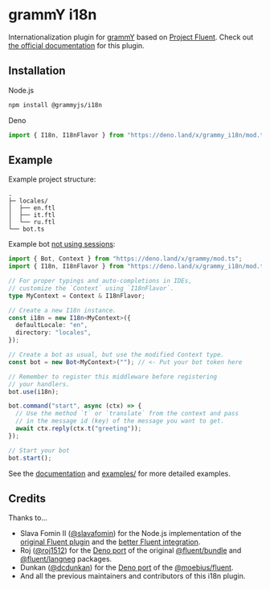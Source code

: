# grammY i18n

Internationalization plugin for [grammY](https://grammy.dev) based on [Project Fluent](https://projectfluent.org).
Check out [the official documentation](https://grammy.dev/plugins/i18n.html) for this plugin.

## Installation

Node.js

```sh
npm install @grammyjs/i18n
```

Deno

```ts
import { I18n, I18nFlavor } from "https://deno.land/x/grammy_i18n/mod.ts";
```

## Example

Example project structure:

```
.
├─ locales/
│  ├── en.ftl
│  ├── it.ftl
│  └── ru.ftl
└── bot.ts
```

Example bot
[not using sessions](https://grammy.dev/plugins/i18n.html#without-sessions):

```ts
import { Bot, Context } from "https://deno.land/x/grammy/mod.ts";
import { I18n, I18nFlavor } from "https://deno.land/x/grammy_i18n/mod.ts";

// For proper typings and auto-completions in IDEs,
// customize the `Context` using `I18nFlavor`.
type MyContext = Context & I18nFlavor;

// Create a new I18n instance.
const i18n = new I18n<MyContext>({
  defaultLocale: "en",
  directory: "locales",
});

// Create a bot as usual, but use the modified Context type.
const bot = new Bot<MyContext>(""); // <- Put your bot token here

// Remember to register this middleware before registering
// your handlers.
bot.use(i18n);

bot.command("start", async (ctx) => {
  // Use the method `t` or `translate` from the context and pass
  // in the message id (key) of the message you want to get.
  await ctx.reply(ctx.t("greeting"));
});

// Start your bot
bot.start();
```

See the [documentation](https://grammy.dev/plugins/i18n.html) and
[examples/](examples/) for more detailed examples.

## Credits

Thanks to...

- Slava Fomin II ([@slavafomin](https://github.com/slavafomin)) for the Node.js implementation of the [original Fluent plugin](https://github.com/the-moebius/grammy-fluent) and the [better Fluent integration](https://github.com/the-moebius/fluent).
- Roj ([@roj1512](https://github.com/roj1512)) for the [Deno port](https://github.com/roj1512/fluent) of the original [@fluent/bundle](https://github.com/projectfluent/fluent.js/tree/master/fluent-bundle) and [@fluent/langneg](https://github.com/projectfluent/fluent.js/tree/master/fluent-langneg) packages.
- Dunkan ([@dcdunkan](https://github.com/dcdunkan)) for the [Deno port](https://github.com/dcdunkan/deno_fluent) of the [@moebius/fluent](https://github.com/the-moebius/fluent).
- And all the previous maintainers and contributors of this i18n plugin.
